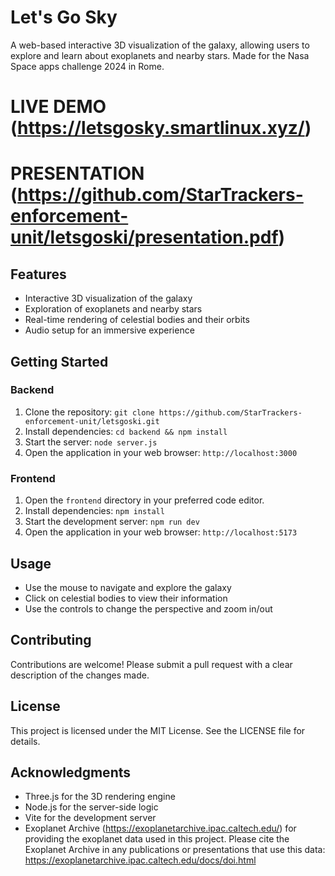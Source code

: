 # Let's Go Sky

A web-based interactive 3D visualization of the galaxy, allowing users to explore and learn about exoplanets and nearby stars.
Made for the Nasa Space apps challenge 2024 in Rome.

# LIVE DEMO (https://letsgosky.smartlinux.xyz/)
# PRESENTATION (https://github.com/StarTrackers-enforcement-unit/letsgoski/presentation.pdf)

## Features

* Interactive 3D visualization of the galaxy
* Exploration of exoplanets and nearby stars
* Real-time rendering of celestial bodies and their orbits
* Audio setup for an immersive experience

## Getting Started

### Backend

1. Clone the repository: `git clone https://github.com/StarTrackers-enforcement-unit/letsgoski.git`
2. Install dependencies: `cd backend && npm install`
3. Start the server: `node server.js`
4. Open the application in your web browser: `http://localhost:3000`

### Frontend

1. Open the `frontend` directory in your preferred code editor.
2. Install dependencies: `npm install`
3. Start the development server: `npm run dev`
4. Open the application in your web browser: `http://localhost:5173`

## Usage

* Use the mouse to navigate and explore the galaxy
* Click on celestial bodies to view their information
* Use the controls to change the perspective and zoom in/out

## Contributing

Contributions are welcome! Please submit a pull request with a clear description of the changes made.

## License

This project is licensed under the MIT License. See the LICENSE file for details.

## Acknowledgments

* Three.js for the 3D rendering engine
* Node.js for the server-side logic
* Vite for the development server
* Exoplanet Archive (https://exoplanetarchive.ipac.caltech.edu/) for providing the exoplanet data used in this project. Please cite the Exoplanet Archive in any publications or presentations that use this data: https://exoplanetarchive.ipac.caltech.edu/docs/doi.html
